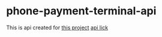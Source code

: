 # phone-payment-terminal-api

This is api created for [this project](https://github.com/MaratkanovaAlexandra/phone-payment-terminal)
[api lick](https://tranquil-shelf-20388.herokuapp.com/)
